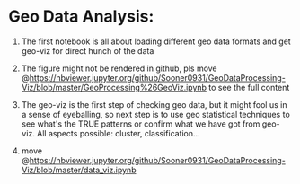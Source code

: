 # Geo Data Analysis:
1. The first notebook is all about loading different geo data formats and get geo-viz for direct hunch of the data
2. The figure might not be rendered in github, pls move @https://nbviewer.jupyter.org/github/Sooner0931/GeoDataProcessing-Viz/blob/master/GeoProcessing%26GeoViz.ipynb to see the full content
3. The geo-viz is the first step of checking geo data, but it might fool us in a sense of eyeballing, so next step is to use geo statistical techniques to see what's the TRUE patterns or confirm what we have got from geo-viz. All aspects possible: cluster, classification...


4. move @https://nbviewer.jupyter.org/github/Sooner0931/GeoDataProcessing-Viz/blob/master/data_viz.ipynb
